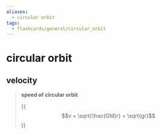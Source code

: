 ```yaml
---
aliases:
  - circular orbit
tags:
  - flashcards/general/circular_orbit
---
```


# circular orbit

## velocity

> __speed of circular orbit__
>
> {{$$v = \sqrt{\frac{GM}r} = \sqrt{gr}$$}}
> <!--SR:!2023-12-19,3,250-->


